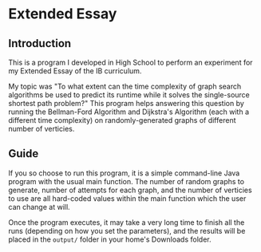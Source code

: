 # Extended Essay

## Introduction

This is a program I developed in High School to perform an experiment for my Extended Essay of the IB curriculum.

My topic was "To what extent can the time complexity of graph search algorithms be used to predict its runtime while it solves the single-source shortest path problem?" This program helps answering this question by running the Bellman-Ford Algorithm and Dijkstra's Algorithm (each with a different time complexity) on randomly-generated graphs of different number of verticies.

## Guide

If you so choose to run this program, it is a simple command-line Java program with the usual main function. The number of random graphs to generate, number of attempts for each graph, and the number of verticies to use are all hard-coded values within the main function which the user can change at will.

Once the program executes, it may take a very long time to finish all the runs (depending on how you set the parameters), and the results will be placed in the `output/` folder in your home's Downloads folder.
